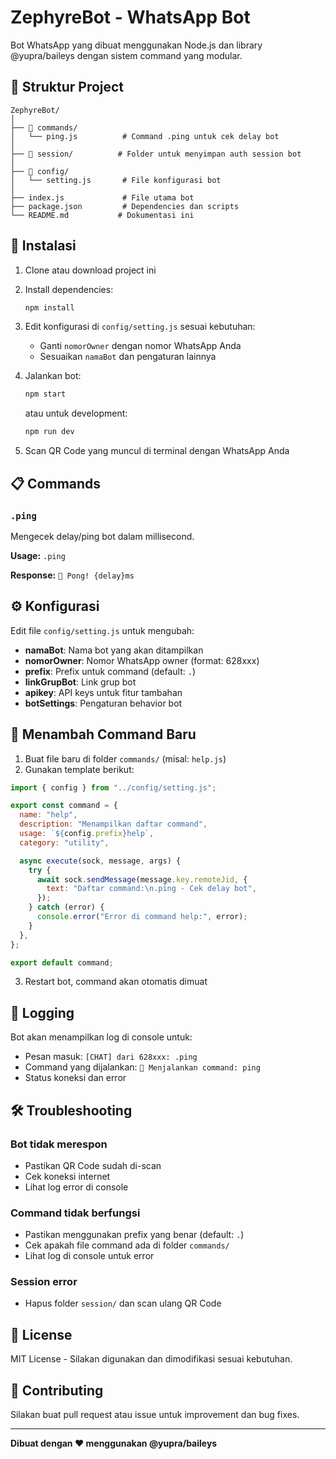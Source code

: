 # ZephyreBot - WhatsApp Bot

Bot WhatsApp yang dibuat menggunakan Node.js dan library @yupra/baileys dengan sistem command yang modular.

## 📁 Struktur Project

```
ZephyreBot/
│
├── 📁 commands/
│   └── ping.js          # Command .ping untuk cek delay bot
│
├── 📁 session/          # Folder untuk menyimpan auth session bot
│
├── 📁 config/
│   └── setting.js       # File konfigurasi bot
│
├── index.js             # File utama bot
├── package.json         # Dependencies dan scripts
└── README.md           # Dokumentasi ini
```

## 🚀 Instalasi

1. Clone atau download project ini
2. Install dependencies:

   ```bash
   npm install
   ```

3. Edit konfigurasi di `config/setting.js` sesuai kebutuhan:

   - Ganti `nomorOwner` dengan nomor WhatsApp Anda
   - Sesuaikan `namaBot` dan pengaturan lainnya

4. Jalankan bot:

   ```bash
   npm start
   ```

   atau untuk development:

   ```bash
   npm run dev
   ```

5. Scan QR Code yang muncul di terminal dengan WhatsApp Anda

## 📋 Commands

### `.ping`

Mengecek delay/ping bot dalam millisecond.

**Usage:** `.ping`

**Response:** `🏓 Pong! {delay}ms`

## ⚙️ Konfigurasi

Edit file `config/setting.js` untuk mengubah:

- **namaBot**: Nama bot yang akan ditampilkan
- **nomorOwner**: Nomor WhatsApp owner (format: 628xxx)
- **prefix**: Prefix untuk command (default: `.`)
- **linkGrupBot**: Link grup bot
- **apikey**: API keys untuk fitur tambahan
- **botSettings**: Pengaturan behavior bot

## 🔧 Menambah Command Baru

1. Buat file baru di folder `commands/` (misal: `help.js`)
2. Gunakan template berikut:

```javascript
import { config } from "../config/setting.js";

export const command = {
  name: "help",
  description: "Menampilkan daftar command",
  usage: `${config.prefix}help`,
  category: "utility",

  async execute(sock, message, args) {
    try {
      await sock.sendMessage(message.key.remoteJid, {
        text: "Daftar command:\n.ping - Cek delay bot",
      });
    } catch (error) {
      console.error("Error di command help:", error);
    }
  },
};

export default command;
```

3. Restart bot, command akan otomatis dimuat

## 📝 Logging

Bot akan menampilkan log di console untuk:

- Pesan masuk: `[CHAT] dari 628xxx: .ping`
- Command yang dijalankan: `🤖 Menjalankan command: ping`
- Status koneksi dan error

## 🛠️ Troubleshooting

### Bot tidak merespon

- Pastikan QR Code sudah di-scan
- Cek koneksi internet
- Lihat log error di console

### Command tidak berfungsi

- Pastikan menggunakan prefix yang benar (default: `.`)
- Cek apakah file command ada di folder `commands/`
- Lihat log di console untuk error

### Session error

- Hapus folder `session/` dan scan ulang QR Code

## 📄 License

MIT License - Silakan digunakan dan dimodifikasi sesuai kebutuhan.

## 🤝 Contributing

Silakan buat pull request atau issue untuk improvement dan bug fixes.

---

**Dibuat dengan ❤️ menggunakan @yupra/baileys**
